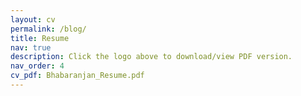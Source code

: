 ```yaml
---
layout: cv
permalink: /blog/ 
title: Resume
nav: true
description: Click the logo above to download/view PDF version.
nav_order: 4
cv_pdf: Bhabaranjan_Resume.pdf
---
```

